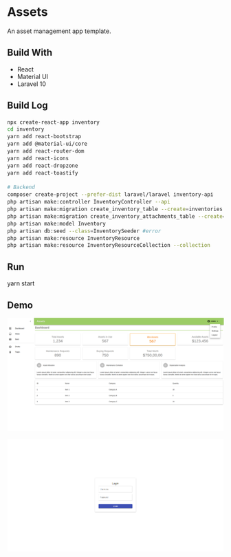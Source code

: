 # Assets

An asset management app template.

## Build With
- React
- Material UI
- Laravel 10

## Build Log
```bash
npx create-react-app inventory
cd inventory
yarn add react-bootstrap
yarn add @material-ui/core
yarn add react-router-dom
yarn add react-icons
yarn add react-dropzone
yarn add react-toastify

# Backend
composer create-project --prefer-dist laravel/laravel inventory-api
php artisan make:controller InventoryController --api
php artisan make:migration create_inventory_table --create=inventories
php artisan make:migration create_inventory_attachments_table --create=inventory_attachments
php artisan make:model Inventory
php artisan db:seed --class=InventorySeeder #error
php artisan make:resource InventoryResource
php artisan make:resource InventoryResourceCollection --collection
```

## Run
yarn start

## Demo
![Last Progress](./dashboard.png)

![Last Progress](./login.png)
